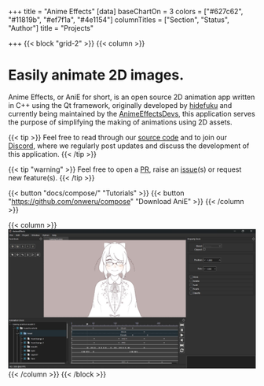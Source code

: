 +++
title = "Anime Effects"
[data]
baseChartOn = 3
colors = ["#627c62", "#11819b", "#ef7f1a", "#4e1154"]
columnTitles = ["Section", "Status", "Author"]
title = "Projects"

+++
{{< block "grid-2" >}}
{{< column >}}

# Easily animate 2D images.

Anime Effects, or AniE for short, is an open source 2D animation app written in C++ using the Qt framework, originally developed by [hidefuku](https://github.com/hidefuku/) and currently being maintained by the [AnimeEffectsDevs](https://github.com/AnimeEffectsDevs), this application serves the purpose of simplifying the making of animations using 2D assets.

{{< tip >}}
Feel free to read through our [source code](https://github.com/AnimeEffectsDevs/AnimeEffects) and to join our [Discord](https://discord.gg/sKp8Srm), where we regularly post updates and discuss the development of this application.
{{< /tip >}}

{{< tip "warning" >}}
Feel free to open a [PR](https://github.com/AnimeEffectsDevs/AnimeEffects/pulls), raise an [issue](https://github.com//AnimeEffectsDevs/AnimeEffects/issues/new/choose "Open a Github Issue")(s) or request new feature(s). {{< /tip >}}

{{< button "docs/compose/" "Tutorials" >}}
{{< button "https://github.com/onweru/compose" "Download AniE" >}}
{{< /column >}}

{{< column >}}
![diy](/images/ae_screenshot.jpg)
{{< /column >}}
{{< /block >}}